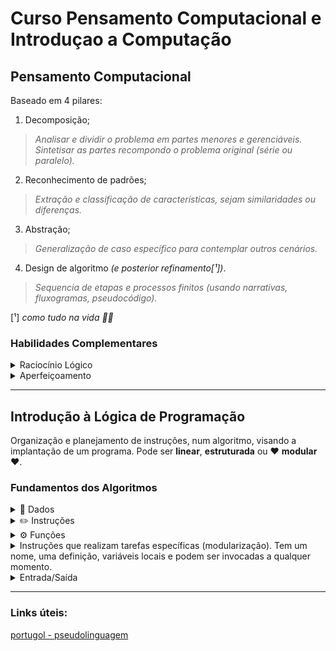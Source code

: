 # Curso Pensamento Computacional e Introduçao a Computação 

## Pensamento Computacional
Baseado em 4 pilares:
1. Decomposição;

> *Analisar e dividir o problema em partes menores e gerenciáveis. Sintetisar as partes recompondo o problema original (série ou paralelo).*

2. Reconhecimento de padrões;

> *Extração e classificação de características, sejam similaridades ou diferenças.*

3. Abstração;

> *Generalização de caso específico para contemplar outros cenários.*

4. Design de algoritmo *(e posterior refinamento[¹])*.

> *Sequencia de etapas e processos finitos (usando narrativas, fluxogramas, pseudocódigo).*



[¹] *como tudo na vida 😶‍🌫️*

### Habilidades Complementares
 <details><summary>Raciocínio Lógico</summary>

| Classificação | Conceito | Tipo de Inferência |
| ----------- | ----------- | ----------- |
| Indução | o fenômeno observado *induz* a leis e teorias | Sintética |
| Dedução | previsões e explicações *deduzidos* por leis e teorias | Analítica |
| Abdução | causalidade entre premissa e conclusão | Sintética |

</details>


<details><summary>Aperfeiçoamento</summary>

Melhor uso dos recurso, fluidez no código.

</details>

---

## Introdução à Lógica de Programação

Organização e planejamento de instruções, num algoritmo, visando a implantação de um programa.
Pode ser **linear**, **estruturada** ou ❤️ **modular** ❤️.

### Fundamentos dos Algoritmos

<details><summary>📂 Dados</summary>
Podem ser **mutáveis** ou **imutáveis**. Uma variável pode assumir um valor, um conjunto de valores ou uma expressão. São 3 os tipos:

- Numéricos;
    - *Reais*
    - *Inteiros*
- Caractéres;
- Lógicos/Boleano
    - *Verdadeiro*
    - *Falso*
</details>

<details><summary>✏️ Instruções</summary>
- Operadores 
    - Primitivos
        - Unários
        - Binários
    - Relacionais
    - Lógicos
- Estruturas Condicionais
    - Simples
    - Composta
    - Encadeada
- Estruturas de Repetição
    - Repetições pré-fixadas
    - Condição Satisfeita
</details>

<details><summary>⚙️ Funções<details><summary>
Instruções que realizam tarefas específicas (modularização). Tem um nome, uma definição, variáveis locais e podem ser invocadas a qualquer momento.
</details>

<details><summary>Entrada/Saída</summary>

- Entradas
    - Inserção e recebimento de dados do mundo real
- Saídas
    - Impressão dos dados do mundo abstrato
</details>

---

### Links úteis:
[portugol - pseudolinguagem](https://portugol-webstudio.cubos.io/)
